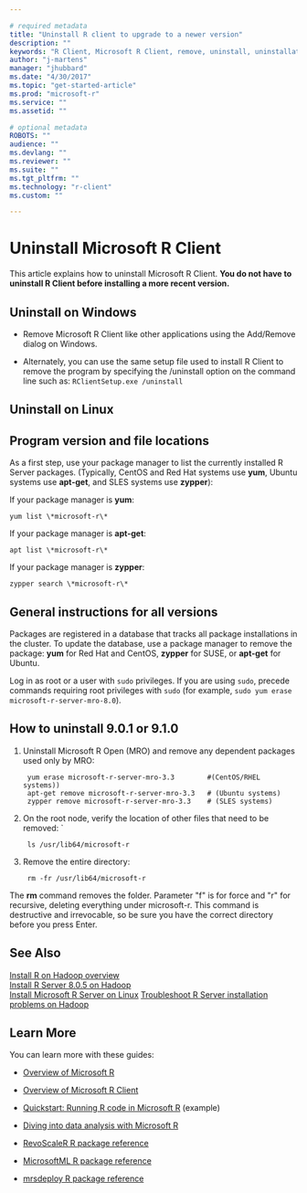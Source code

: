 ```yaml
---

# required metadata
title: "Uninstall R client to upgrade to a newer version"
description: ""
keywords: "R Client, Microsoft R Client, remove, uninstall, uninstallation"
author: "j-martens"
manager: "jhubbard"
ms.date: "4/30/2017"
ms.topic: "get-started-article"
ms.prod: "microsoft-r"
ms.service: ""
ms.assetid: ""

# optional metadata
ROBOTS: ""
audience: ""
ms.devlang: ""
ms.reviewer: ""
ms.suite: ""
ms.tgt_pltfrm: ""
ms.technology: "r-client"
ms.custom: ""

---
```


# Uninstall Microsoft R Client 

This article explains how to uninstall Microsoft R Client. **You do not have to uninstall R Client before installing a more recent version.**

## Uninstall on Windows

+ Remove Microsoft R Client like other applications using the Add/Remove dialog on Windows.

+ Alternately, you can use the same setup file used to install R Client to remove the program by specifying the /uninstall option on the command line such as:
  ```RClientSetup.exe /uninstall```


## Uninstall on Linux

## Program version and file locations

As a first step, use your package manager to list the currently installed R Server packages. (Typically, CentOS and Red Hat systems use **yum**, Ubuntu systems use **apt-get**, and SLES systems use **zypper**):

If your package manager is **yum**:

	yum list \*microsoft-r\*

If your package manager is **apt-get**:

	apt list \*microsoft-r\*

If your package manager is **zypper**:

	zypper search \*microsoft-r\*

## General instructions for all versions

Packages are registered in a database that tracks all package installations in the cluster. To update the database, use a package manager to remove the package: **yum** for Red Hat and CentOS, **zypper** for SUSE, or **apt-get** for Ubuntu.

Log in as root or a user with `sudo` privileges. If you are using `sudo`, precede commands requiring root privileges with `sudo` (for example, `sudo yum erase microsoft-r-server-mro-8.0`).

## How to uninstall 9.0.1 or 9.1.0

1. Uninstall Microsoft R Open (MRO) and remove any dependent packages used only by MRO:

        yum erase microsoft-r-server-mro-3.3 		#(CentOS/RHEL systems))
		apt-get remove microsoft-r-server-mro-3.3	# (Ubuntu systems)
		zypper remove microsoft-r-server-mro-3.3	# (SLES systems)

2. On the root node, verify the location of other files that need to be removed: `

        ls /usr/lib64/microsoft-r

3. Remove the entire directory:

        rm -fr /usr/lib64/microsoft-r

The **rm** command removes the folder. Parameter "f" is for force and "r" for recursive, deleting everything under microsoft-r. This command is destructive and irrevocable, so be sure you have the correct directory before you press Enter.

## See Also

 [Install R on Hadoop overview](rserver-install-hadoop.md)      
 [Install R Server 8.0.5 on Hadoop](rserver-install-hadoop-805.md)      
 [Install Microsoft R Server on Linux](rserver-install-linux-server.md) 
 [Troubleshoot R Server installation problems on Hadoop](rserver-install-hadoop-troubleshoot.md)


## Learn More

You can learn more with these guides:

+ [Overview of Microsoft R](index.md) 

+ [Overview of Microsoft R Client](r-client-get-started.md) 

+ [Quickstart: Running R code in Microsoft R](quickstart-r-code.md) (example)

+ [Diving into data analysis with Microsoft R](data-analysis-in-microsoft-r.md)

+ [RevoScaleR R package reference](microsoft-r-tutorials.md)

+ [MicrosoftML R package reference](microsoftml-get-started.md)

+ [mrsdeploy R package reference](mrsdeploy/mrsdeploy.md)